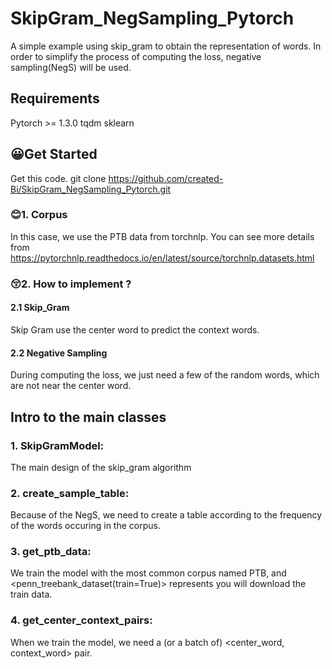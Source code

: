 # SkipGram_NegSampling_Pytorch
A simple example using skip_gram to obtain the representation of words.
In order to simplify the process of computing the loss, negative sampling(NegS) will be used.

## Requirements
Pytorch >= 1.3.0
tqdm
sklearn

## 😀Get Started
Get this code. git clone https://github.com/created-Bi/SkipGram_NegSampling_Pytorch.git

### 😊1. Corpus
  In this case, we use the PTB data from torchnlp.
  You can see more details from https://pytorchnlp.readthedocs.io/en/latest/source/torchnlp.datasets.html
### 😚2. How to implement ?
#### 2.1 Skip_Gram
  Skip Gram use the center word to predict the context words.
#### 2.2 Negative Sampling
  During computing the loss, we just need a few of the random words, which are not near the center word.

## Intro to the main classes
### 1. SkipGramModel: 
 The main design of the skip_gram algorithm
### 2. create_sample_table: 
  Because of the NegS, we need to create a table according to the frequency of the words occuring in the corpus.
### 3. get_ptb_data: 
  We train the model with the most common corpus named PTB, and <penn_treebank_dataset(train=True)> represents you will download the train data.
### 4. get_center_context_pairs:
  When we train the model, we need a (or a batch of) <center_word, context_word> pair. 
